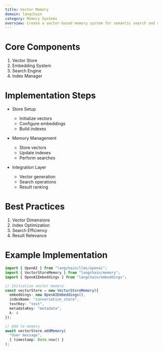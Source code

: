 ```yaml
---
title: Vector Memory
domain: langchain
category: Memory Systems
overview: Create a vector-based memory system for semantic search and retrieval.
---
```


# Core Components
1. Vector Store
2. Embedding System
3. Search Engine
4. Index Manager

# Implementation Steps
- Store Setup
  - Initialize vectors
  - Configure embeddings
  - Build indexes

- Memory Management
  - Store vectors
  - Update indexes
  - Perform searches

- Integration Layer
  - Vector generation
  - Search operations
  - Result ranking

# Best Practices
1. Vector Dimensions
2. Index Optimization
3. Search Efficiency
4. Result Relevance

# Example Implementation
```typescript
import { OpenAI } from "langchain/llms/openai";
import { VectorStoreMemory } from "langchain/memory";
import { OpenAIEmbeddings } from "langchain/embeddings";

// Initialize vector memory
const vectorStore = new VectorStoreMemory({
  embeddings: new OpenAIEmbeddings(),
  indexName: "conversation_store",
  textKey: "text",
  metadataKey: "metadata",
  k: 4
});

// Add to memory
await vectorStore.addMemory(
  "User message",
  { timestamp: Date.now() }
);
```
